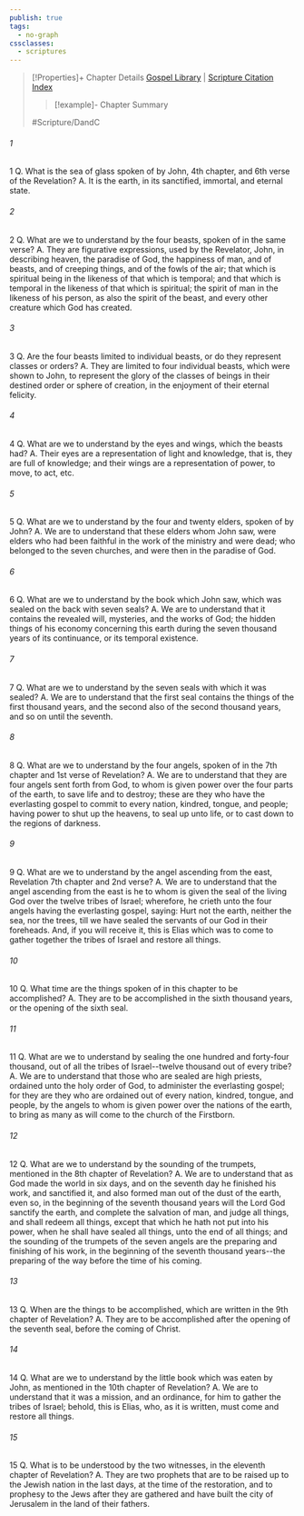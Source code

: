 ```yaml
---
publish: true
tags:
  - no-graph
cssclasses:
  - scriptures
---
```

>[!Properties]+ Chapter Details
>[Gospel Library](https://churchofjesuschrist.org/study/scriptures/dc-testament/dc/77?lang=eng)    |    [Scripture Citation Index](https://scriptures.byu.edu/#12e4d::c12e4d)
>>[!example]- Chapter Summary
>> 
> 
>
>#Scripture/DandC
###### 1
1 Q. What is the sea of glass spoken of by John, 4th chapter, and 6th verse of the Revelation? A. It is the earth, in its sanctified, immortal, and eternal state.
###### 2
2 Q. What are we to understand by the four beasts, spoken of in the same verse? A. They are figurative expressions, used by the Revelator, John, in describing heaven, the paradise of God, the happiness of man, and of beasts, and of creeping things, and of the fowls of the air; that which is spiritual being in the likeness of that which is temporal; and that which is temporal in the likeness of that which is spiritual; the spirit of man in the likeness of his person, as also the spirit of the beast, and every other creature which God has created.
###### 3
3 Q. Are the four beasts limited to individual beasts, or do they represent classes or orders? A. They are limited to four individual beasts, which were shown to John, to represent the glory of the classes of beings in their destined order or sphere of creation, in the enjoyment of their eternal felicity.
###### 4
4 Q. What are we to understand by the eyes and wings, which the beasts had? A. Their eyes are a representation of light and knowledge, that is, they are full of knowledge; and their wings are a representation of power, to move, to act, etc.
###### 5
5 Q. What are we to understand by the four and twenty elders, spoken of by John? A. We are to understand that these elders whom John saw, were elders who had been faithful in the work of the ministry and were dead; who belonged to the seven churches, and were then in the paradise of God.
###### 6
6 Q. What are we to understand by the book which John saw, which was sealed on the back with seven seals? A. We are to understand that it contains the revealed will, mysteries, and the works of God; the hidden things of his economy concerning this earth during the seven thousand years of its continuance, or its temporal existence.
###### 7
7 Q. What are we to understand by the seven seals with which it was sealed? A. We are to understand that the first seal contains the things of the first thousand years, and the second also of the second thousand years, and so on until the seventh.
###### 8
8 Q. What are we to understand by the four angels, spoken of in the 7th chapter and 1st verse of Revelation? A. We are to understand that they are four angels sent forth from God, to whom is given power over the four parts of the earth, to save life and to destroy; these are they who have the everlasting gospel to commit to every nation, kindred, tongue, and people; having power to shut up the heavens, to seal up unto life, or to cast down to the regions of darkness.
###### 9
9 Q. What are we to understand by the angel ascending from the east, Revelation 7th chapter and 2nd verse? A. We are to understand that the angel ascending from the east is he to whom is given the seal of the living God over the twelve tribes of Israel; wherefore, he crieth unto the four angels having the everlasting gospel, saying: Hurt not the earth, neither the sea, nor the trees, till we have sealed the servants of our God in their foreheads. And, if you will receive it, this is Elias which was to come to gather together the tribes of Israel and restore all things.
###### 10
10 Q. What time are the things spoken of in this chapter to be accomplished? A. They are to be accomplished in the sixth thousand years, or the opening of the sixth seal.
###### 11
11 Q. What are we to understand by sealing the one hundred and forty-four thousand, out of all the tribes of Israel--twelve thousand out of every tribe? A. We are to understand that those who are sealed are high priests, ordained unto the holy order of God, to administer the everlasting gospel; for they are they who are ordained out of every nation, kindred, tongue, and people, by the angels to whom is given power over the nations of the earth, to bring as many as will come to the church of the Firstborn.
###### 12
12 Q. What are we to understand by the sounding of the trumpets, mentioned in the 8th chapter of Revelation? A. We are to understand that as God made the world in six days, and on the seventh day he finished his work, and sanctified it, and also formed man out of the dust of the earth, even so, in the beginning of the seventh thousand years will the Lord God sanctify the earth, and complete the salvation of man, and judge all things, and shall redeem all things, except that which he hath not put into his power, when he shall have sealed all things, unto the end of all things; and the sounding of the trumpets of the seven angels are the preparing and finishing of his work, in the beginning of the seventh thousand years--the preparing of the way before the time of his coming.
###### 13
13 Q. When are the things to be accomplished, which are written in the 9th chapter of Revelation? A. They are to be accomplished after the opening of the seventh seal, before the coming of Christ.
###### 14
14 Q. What are we to understand by the little book which was eaten by John, as mentioned in the 10th chapter of Revelation? A. We are to understand that it was a mission, and an ordinance, for him to gather the tribes of Israel; behold, this is Elias, who, as it is written, must come and restore all things.
###### 15
15 Q. What is to be understood by the two witnesses, in the eleventh chapter of Revelation? A. They are two prophets that are to be raised up to the Jewish nation in the last days, at the time of the restoration, and to prophesy to the Jews after they are gathered and have built the city of Jerusalem in the land of their fathers.

